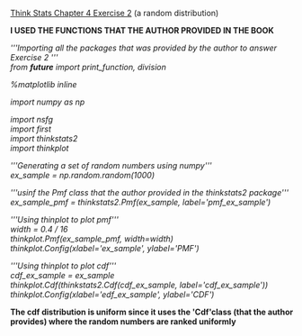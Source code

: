 [Think Stats Chapter 4 Exercise 2](http://greenteapress.com/thinkstats2/html/thinkstats2005.html#toc41) (a random distribution)

**I USED THE FUNCTIONS THAT THE AUTHOR PROVIDED IN THE BOOK**  

_'''Importing all the packages that was provided by the author to answer Exercise 2 '''_  
_from __future__ import print_function, division_  

_%matplotlib inline_  

_import numpy as np_  

_import nsfg_  
_import first_  
_import thinkstats2_  
_import thinkplot_  


_'''Generating a set of random numbers using numpy'''_  
_ex_sample = np.random.random(1000)_  

_'''usinf the Pmf class that the author provided in the thinkstats2 package'''_  
_ex_sample_pmf = thinkstats2.Pmf(ex_sample, label='pmf_ex_sample')_  

_'''Using thinplot to plot pmf'''_  
_width = 0.4 / 16_  
_thinkplot.Pmf(ex_sample_pmf, width=width)_  
_thinkplot.Config(xlabel='ex_sample', ylabel='PMF')_  

_'''Using thinplot to plot cdf'''_  
_cdf_ex_sample = ex_sample_  
_thinkplot.Cdf(thinkstats2.Cdf(cdf_ex_sample, label='cdf_ex_sample'))_    
_thinkplot.Config(xlabel='edf_ex_sample', ylabel='CDF')_    

**The cdf distribution is uniform since it uses the 'Cdf'class (that the author provides) where the random numbers are ranked uniformly**  
